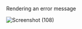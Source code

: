 
Rendering an error message

![Screenshot (108)](https://user-images.githubusercontent.com/102085800/214159476-db09679e-9e00-4026-bcd8-f602e5a2af84.png)
